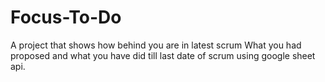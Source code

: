 # Focus-To-Do
A project that shows how behind you are in latest scrum What you had proposed and what you have did till last date of scrum using google sheet api.
